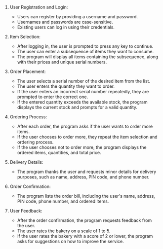1. User Registration and Login:
   - Users can register by providing a username and password.
   - Usernames and passwords are case-sensitive.
   - Existing users can log in using their credentials.

2. Item Selection:
   - After logging in, the user is prompted to press any key to continue.
   - The user can enter a subsequence of items they want to consume.
   - The program will display all items containing the subsequence, along with their prices and unique serial numbers.

3. Order Placement:
   - The user selects a serial number of the desired item from the list.
   - The user enters the quantity they want to order.
   - If the user enters an incorrect serial number repeatedly, they are prompted to enter the correct one.
   - If the entered quantity exceeds the available stock, the program displays the current stock and prompts for a valid quantity.

4. Ordering Process:
   - After each order, the program asks if the user wants to order more items.
   - If the user chooses to order more, they repeat the item selection and ordering process.
   - If the user chooses not to order more, the program displays the ordered items, quantities, and total price.

5. Delivery Details:
   - The program thanks the user and requests minor details for delivery purposes, such as name, address, PIN code, and phone number.

6. Order Confirmation:
   - The program lists the order bill, including the user's name, address, PIN code, phone number, and ordered items.

7. User Feedback:
   - After the order confirmation, the program requests feedback from the user.
   - The user rates the bakery on a scale of 1 to 5.
   - If the user rates the bakery with a score of 2 or lower, the program asks for suggestions on how to improve the service.
